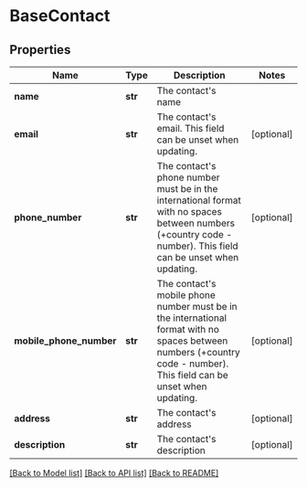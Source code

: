 # BaseContact

## Properties
Name | Type | Description | Notes
------------ | ------------- | ------------- | -------------
**name** | **str** | The contact&#x27;s name | 
**email** | **str** | The contact&#x27;s email. This field can be unset when updating. | [optional] 
**phone_number** | **str** | The contact&#x27;s phone number must be in the international format with no spaces between numbers (+country code - number). This field can be unset when updating. | [optional] 
**mobile_phone_number** | **str** | The contact&#x27;s mobile phone number must be in the international format with no spaces between numbers (+country code - number). This field can be unset when updating. | [optional] 
**address** | **str** | The contact&#x27;s address | [optional] 
**description** | **str** | The contact&#x27;s description | [optional] 

[[Back to Model list]](../README.md#documentation-for-models) [[Back to API list]](../README.md#documentation-for-api-endpoints) [[Back to README]](../README.md)

